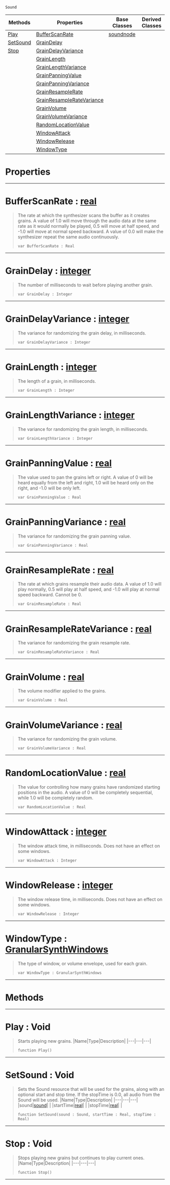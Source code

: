  `Sound`

|Methods|Properties|Base Classes|Derived Classes|
|---|---|---|---|
|[ Play](https://plasmaengine.github.io/PlasmaDocs/Plasma1/C++/code_reference/class_reference/granularsynthnode.markdown#play-void)|[ BufferScanRate](https://plasmaengine.github.io/PlasmaDocs/Plasma1/C++/code_reference/class_reference/granularsynthnode.markdown#bufferscanrate-plasma-engi)|[soundnode](https://plasmaengine.github.io/PlasmaDocs/Plasma1/C++/code_reference/class_reference/soundnode.markdown)| |
|[ SetSound](https://plasmaengine.github.io/PlasmaDocs/Plasma1/C++/code_reference/class_reference/granularsynthnode.markdown#setsound-void)|[ GrainDelay](https://plasmaengine.github.io/PlasmaDocs/Plasma1/C++/code_reference/class_reference/granularsynthnode.markdown#graindelay-plasma-engine-d)| | |
|[ Stop](https://plasmaengine.github.io/PlasmaDocs/Plasma1/C++/code_reference/class_reference/granularsynthnode.markdown#stop-void)|[ GrainDelayVariance](https://plasmaengine.github.io/PlasmaDocs/Plasma1/C++/code_reference/class_reference/granularsynthnode.markdown#graindelayvariance-plasma)| | |
| |[ GrainLength](https://plasmaengine.github.io/PlasmaDocs/Plasma1/C++/code_reference/class_reference/granularsynthnode.markdown#grainlength-plasma-engine)| | |
| |[ GrainLengthVariance](https://plasmaengine.github.io/PlasmaDocs/Plasma1/C++/code_reference/class_reference/granularsynthnode.markdown#grainlengthvariance-plasma)| | |
| |[ GrainPanningValue](https://plasmaengine.github.io/PlasmaDocs/Plasma1/C++/code_reference/class_reference/granularsynthnode.markdown#grainpanningvalue-plasma-e)| | |
| |[ GrainPanningVariance](https://plasmaengine.github.io/PlasmaDocs/Plasma1/C++/code_reference/class_reference/granularsynthnode.markdown#grainpanningvariance-zer)| | |
| |[ GrainResampleRate](https://plasmaengine.github.io/PlasmaDocs/Plasma1/C++/code_reference/class_reference/granularsynthnode.markdown#grainresamplerate-plasma-e)| | |
| |[ GrainResampleRateVariance](https://plasmaengine.github.io/PlasmaDocs/Plasma1/C++/code_reference/class_reference/granularsynthnode.markdown#grainresampleratevarianc)| | |
| |[ GrainVolume](https://plasmaengine.github.io/PlasmaDocs/Plasma1/C++/code_reference/class_reference/granularsynthnode.markdown#grainvolume-plasma-engine)| | |
| |[ GrainVolumeVariance](https://plasmaengine.github.io/PlasmaDocs/Plasma1/C++/code_reference/class_reference/granularsynthnode.markdown#grainvolumevariance-plasma)| | |
| |[ RandomLocationValue](https://plasmaengine.github.io/PlasmaDocs/Plasma1/C++/code_reference/class_reference/granularsynthnode.markdown#randomlocationvalue-plasma)| | |
| |[ WindowAttack](https://plasmaengine.github.io/PlasmaDocs/Plasma1/C++/code_reference/class_reference/granularsynthnode.markdown#windowattack-plasma-engine)| | |
| |[ WindowRelease](https://plasmaengine.github.io/PlasmaDocs/Plasma1/C++/code_reference/class_reference/granularsynthnode.markdown#windowrelease-plasma-engin)| | |
| |[ WindowType](https://plasmaengine.github.io/PlasmaDocs/Plasma1/C++/code_reference/class_reference/granularsynthnode.markdown#windowtype-plasma-engine-d)| | |


 #  Properties


---  
 #  BufferScanRate : [real](https://plasmaengine.github.io/PlasmaDocs/Plasma1/C++/code_reference/lightning_base_types/real.markdown)

> The rate at which the synthesizer scans the buffer as it creates grains. A value of 1.0 will move through the audio data at the same rate as it would normally be played, 0.5 will move at half speed, and -1.0 will move at normal speed backward. A value of 0.0 will make the synthesizer repeat the same audio continuously.
> ``` lang=cpp, name=Lightning
> var BufferScanRate : Real


---  
 #  GrainDelay : [integer](https://plasmaengine.github.io/PlasmaDocs/Plasma1/C++/code_reference/lightning_base_types/integer.markdown)

> The number of milliseconds to wait before playing another grain.
> ``` lang=cpp, name=Lightning
> var GrainDelay : Integer


---  
 #  GrainDelayVariance : [integer](https://plasmaengine.github.io/PlasmaDocs/Plasma1/C++/code_reference/lightning_base_types/integer.markdown)

> The variance for randomizing the grain delay, in milliseconds.
> ``` lang=cpp, name=Lightning
> var GrainDelayVariance : Integer


---  
 #  GrainLength : [integer](https://plasmaengine.github.io/PlasmaDocs/Plasma1/C++/code_reference/lightning_base_types/integer.markdown)

> The length of a grain, in milliseconds.
> ``` lang=cpp, name=Lightning
> var GrainLength : Integer


---  
 #  GrainLengthVariance : [integer](https://plasmaengine.github.io/PlasmaDocs/Plasma1/C++/code_reference/lightning_base_types/integer.markdown)

> The variance for randomizing the grain length, in milliseconds.
> ``` lang=cpp, name=Lightning
> var GrainLengthVariance : Integer


---  
 #  GrainPanningValue : [real](https://plasmaengine.github.io/PlasmaDocs/Plasma1/C++/code_reference/lightning_base_types/real.markdown)

> The value used to pan the grains left or right. A value of 0 will be heard equally from the left and right, 1.0 will be heard only on the right, and -1.0 will be only left.
> ``` lang=cpp, name=Lightning
> var GrainPanningValue : Real


---  
 #  GrainPanningVariance : [real](https://plasmaengine.github.io/PlasmaDocs/Plasma1/C++/code_reference/lightning_base_types/real.markdown)

> The variance for randomizing the grain panning value.
> ``` lang=cpp, name=Lightning
> var GrainPanningVariance : Real


---  
 #  GrainResampleRate : [real](https://plasmaengine.github.io/PlasmaDocs/Plasma1/C++/code_reference/lightning_base_types/real.markdown)

> The rate at which grains resample their audio data. A value of 1.0 will play normally, 0.5 will play at half speed, and -1.0 will play at normal speed backward. Cannot be 0.
> ``` lang=cpp, name=Lightning
> var GrainResampleRate : Real


---  
 #  GrainResampleRateVariance : [real](https://plasmaengine.github.io/PlasmaDocs/Plasma1/C++/code_reference/lightning_base_types/real.markdown)

> The variance for randomizing the grain resample rate.
> ``` lang=cpp, name=Lightning
> var GrainResampleRateVariance : Real


---  
 #  GrainVolume : [real](https://plasmaengine.github.io/PlasmaDocs/Plasma1/C++/code_reference/lightning_base_types/real.markdown)

> The volume modifier applied to the grains.
> ``` lang=cpp, name=Lightning
> var GrainVolume : Real


---  
 #  GrainVolumeVariance : [real](https://plasmaengine.github.io/PlasmaDocs/Plasma1/C++/code_reference/lightning_base_types/real.markdown)

> The variance for randomizing the grain volume.
> ``` lang=cpp, name=Lightning
> var GrainVolumeVariance : Real


---  
 #  RandomLocationValue : [real](https://plasmaengine.github.io/PlasmaDocs/Plasma1/C++/code_reference/lightning_base_types/real.markdown)

> The value for controlling how many grains have randomized starting positions in the audio. A value of 0 will be completely sequential, while 1.0 will be completely random.
> ``` lang=cpp, name=Lightning
> var RandomLocationValue : Real


---  
 #  WindowAttack : [integer](https://plasmaengine.github.io/PlasmaDocs/Plasma1/C++/code_reference/lightning_base_types/integer.markdown)

> The window attack time, in milliseconds. Does not have an effect on some windows.
> ``` lang=cpp, name=Lightning
> var WindowAttack : Integer


---  
 #  WindowRelease : [integer](https://plasmaengine.github.io/PlasmaDocs/Plasma1/C++/code_reference/lightning_base_types/integer.markdown)

> The window release time, in milliseconds. Does not have an effect on some windows.
> ``` lang=cpp, name=Lightning
> var WindowRelease : Integer


---  
 #  WindowType : [GranularSynthWindows](https://plasmaengine.github.io/PlasmaDocs/Plasma1/C++/code_reference/enum_reference.markdown#granularsynthwindows)

> The type of window, or volume envelope, used for each grain.
> ``` lang=cpp, name=Lightning
> var WindowType : GranularSynthWindows


---  
 #  Methods


---  
 #  Play : Void

> Starts playing new grains.
> |Name|Type|Description|
> |---|---|---|
> ``` lang=cpp, name=Lightning
> function Play()
> ``` 


---  
 #  SetSound : Void

> Sets the Sound resource that will be used for the grains, along with an optional start and stop time. If the stopTime is 0.0, all audio from the Sound will be used.
> |Name|Type|Description|
> |---|---|---|
> |sound|[sound](https://plasmaengine.github.io/PlasmaDocs/Plasma1/C++/code_reference/class_reference/sound.markdown)| |
> |startTime|[real](https://plasmaengine.github.io/PlasmaDocs/Plasma1/C++/code_reference/lightning_base_types/real.markdown)| |
> |stopTime|[real](https://plasmaengine.github.io/PlasmaDocs/Plasma1/C++/code_reference/lightning_base_types/real.markdown)| |
> ``` lang=cpp, name=Lightning
> function SetSound(sound : Sound, startTime : Real, stopTime : Real)
> ``` 


---  
 #  Stop : Void

> Stops playing new grains but continues to play current ones.
> |Name|Type|Description|
> |---|---|---|
> ``` lang=cpp, name=Lightning
> function Stop()
> ``` 


---  
 

 